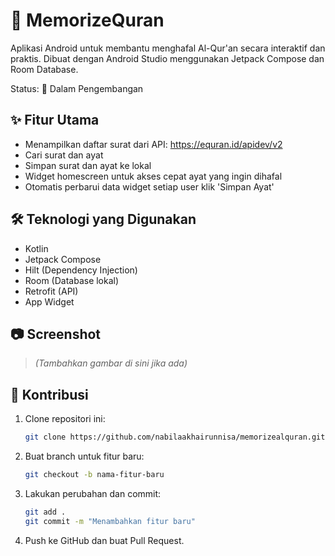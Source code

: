 # 📖 MemorizeQuran

Aplikasi Android untuk membantu menghafal Al-Qur'an secara interaktif dan praktis. Dibuat dengan Android Studio menggunakan Jetpack Compose dan Room Database.

Status: 🚧 Dalam Pengembangan

## ✨ Fitur Utama

- Menampilkan daftar surat dari API: https://equran.id/apidev/v2
- Cari surat dan ayat
- Simpan surat dan ayat ke lokal
- Widget homescreen untuk akses cepat ayat yang ingin dihafal
- Otomatis perbarui data widget setiap user klik 'Simpan Ayat'

## 🛠️ Teknologi yang Digunakan

- Kotlin
- Jetpack Compose
- Hilt (Dependency Injection)
- Room (Database lokal)
- Retrofit (API)
- App Widget

## 📷 Screenshot

> *(Tambahkan gambar di sini jika ada)*

## 🚀 Kontribusi

1. Clone repositori ini:
   ```bash
   git clone https://github.com/nabilaakhairunnisa/memorizealquran.git
2. Buat branch untuk fitur baru:
   ```bash
   git checkout -b nama-fitur-baru
3. Lakukan perubahan dan commit:
   ```bash
   git add .
   git commit -m "Menambahkan fitur baru"
4. Push ke GitHub dan buat Pull Request.
